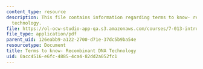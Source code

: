 ```yaml
---
content_type: resource
description: This file contains information regarding terms to know- recombinant DNA
  technology.
file: https://ol-ocw-studio-app-qa.s3.amazonaws.com/courses/7-013-introductory-biology-spring-2013/0acc4516e6fc48854ca482dd2a052fc1_MIT7_013S12_RecombinDNA.pdf
file_type: application/pdf
parent_uid: 126eabb9-a122-2700-d71e-37dc5b9ba54e
resourcetype: Document
title: Terms to know- Recombinant DNA Technology
uid: 0acc4516-e6fc-4885-4ca4-82dd2a052fc1
---
```

